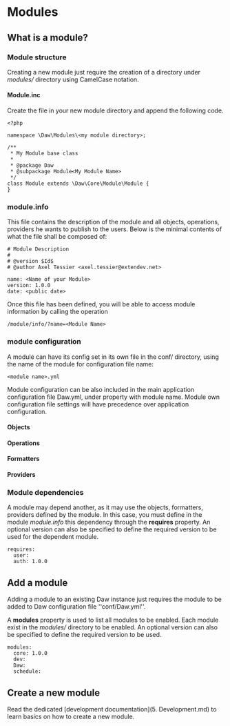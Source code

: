 # Modules

## What is a module?

### Module structure

Creating a new module just require the creation of a directory under *modules/* directory using CamelCase notation.

#### Module.inc

Create the file in your new module directory and append the following code.

    <?php

    namespace \Daw\Modules\<my module directory>;

    /**
     * My Module base class
     *
     * @package Daw
     * @subpackage Module<My Module Name>
     */
    class Module extends \Daw\Core\Module\Module {
    }


### module.info

This file contains the description of the module and all objects, operations, providers he wants to publish to the users. Below is the minimal contents of what the file shall be composed of:

    # Module Description
    #
    # @version $Id$
    # @author Axel Tessier <axel.tessier@extendev.net>

    name: <Name of your Module>
    version: 1.0.0
    date: <public date>


Once this file has been defined, you will be able to access module information by calling the operation

    /module/info/?name=<Module Name>


### module configuration

A module can have its config set in its own file in the conf/ directory, using the name of the module for configuration file name:

    <module name>.yml

Module configuration can be also included in the main application configuration file Daw.yml, under property with module name.
Module own configuration file settings will have precedence over application configuration.

#### Objects

#### Operations

#### Formatters

#### Providers


### Module dependencies

A module may depend another, as it may use the objects, formatters, providers defined by the module. In this case, you must define in the module *module.info* this dependency through the **requires** property. An optional version can also be specified to define the required version to be used for the dependent module.

    requires:
      user:
      auth: 1.0.0


## Add a module

Adding a module to an existing Daw instance just requires the module to be added to Daw configuration file ''conf/Daw.yml''.

A **modules** property is used to list all modules to be enabled. Each module exist in the *modules/* directory to be enabled.
An optional version can also be specified to define the required version to be used.

    modules:
      core: 1.0.0
      dev:
      Daw:
      schedule:


## Create a new module

Read the dedicated [development documentation](5. Development.md) to learn basics on how to create a new module.




